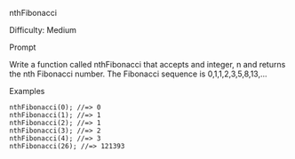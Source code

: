 nthFibonacci

Difficulty: Medium

Prompt

Write a function called nthFibonacci that accepts and integer, n and returns the nth Fibonacci number.
The Fibonacci sequence is 0,1,1,2,3,5,8,13,...

Examples

```
nthFibonacci(0); //=> 0
nthFibonacci(1); //=> 1
nthFibonacci(2); //=> 1
nthFibonacci(3); //=> 2
nthFibonacci(4); //=> 3
nthFibonacci(26); //=> 121393
```

